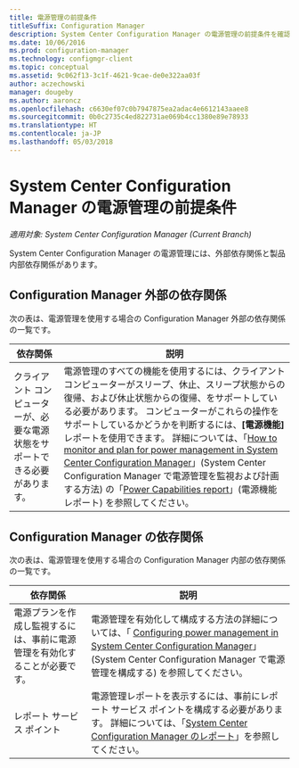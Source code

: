 ```yaml
---
title: 電源管理の前提条件
titleSuffix: Configuration Manager
description: System Center Configuration Manager の電源管理の前提条件を確認します。
ms.date: 10/06/2016
ms.prod: configuration-manager
ms.technology: configmgr-client
ms.topic: conceptual
ms.assetid: 9c062f13-3c1f-4621-9cae-de0e322aa03f
author: aczechowski
manager: dougeby
ms.author: aaroncz
ms.openlocfilehash: c6630ef07c0b7947875ea2adac4e6612143aaee8
ms.sourcegitcommit: 0b0c2735c4ed822731ae069b4cc1380e89e78933
ms.translationtype: HT
ms.contentlocale: ja-JP
ms.lasthandoff: 05/03/2018
---
```

# <a name="prerequisites-for-power-management-in-system-center-configuration-manager"></a>System Center Configuration Manager の電源管理の前提条件

*適用対象: System Center Configuration Manager (Current Branch)*

System Center Configuration Manager の電源管理には、外部依存関係と製品内部依存関係があります。  

## <a name="dependencies-external-to-configuration-manager"></a>Configuration Manager 外部の依存関係  
 次の表は、電源管理を使用する場合の Configuration Manager 外部の依存関係の一覧です。  

|依存関係|説明|  
|----------------|----------------------|  
|クライアント コンピューターが、必要な電源状態をサポートできる必要があります。|電源管理のすべての機能を使用するには、クライアント コンピューターがスリープ、休止、スリープ状態からの復帰、および休止状態からの復帰、をサポートしている必要があります。 コンピューターがこれらの操作をサポートしているかどうかを判断するには、**[電源機能]** レポートを使用できます。 詳細については、「[How to monitor and plan for power management in System Center Configuration Manager](../../../../core/clients/manage/power/monitor-and-plan-for-power-management.md)」(System Center Configuration Manager で電源管理を監視および計画する方法) の「[Power Capabilities report](../../../../core/clients/manage/power/monitor-and-plan-for-power-management.md#BKMK_Capabilites)」(電源機能レポート) を参照してください。|  

## <a name="configuration-manager-dependencies"></a>Configuration Manager の依存関係  
 次の表は、電源管理を使用する場合の Configuration Manager 内部の依存関係の一覧です。  

|依存関係|説明|  
|----------------|----------------------|  
|電源プランを作成し監視するには、事前に電源管理を有効化することが必要です。|電源管理を有効化して構成する方法の詳細については、「 [Configuring power management in System Center Configuration Manager](../../../../core/clients/manage/power/configuring-power-management.md)」(System Center Configuration Manager で電源管理を構成する) を参照してください。|  
|レポート サービス ポイント|電源管理レポートを表示するには、事前にレポート サービス ポイントを構成する必要があります。 詳細については、「[System Center Configuration Manager のレポート](../../../../core/servers/manage/reporting.md)」を参照してください。|  
